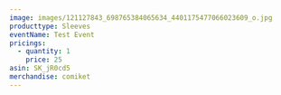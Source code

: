 ```yaml
---
image: images/121127843_698765384065634_4401175477066023609_o.jpg
producttype: Sleeves
eventName: Test Event
pricings:
  - quantity: 1
    price: 25
asin: SK_jR0cd5
merchandise: comiket
---
```

